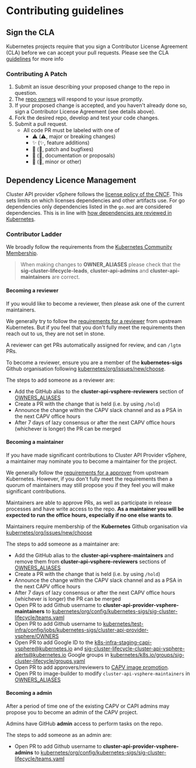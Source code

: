 # Contributing guidelines

## Sign the CLA

Kubernetes projects require that you sign a Contributor License Agreement (CLA) before we can accept your pull requests.  Please see the CLA [guidelines](https://git.k8s.io/community/CLA.md) for more info

### Contributing A Patch

1. Submit an issue describing your proposed change to the repo in question.
1. The [repo owners](OWNERS) will respond to your issue promptly.
1. If your proposed change is accepted, and you haven't already done so, sign a Contributor License Agreement (see details above).
1. Fork the desired repo, develop and test your code changes.
1. Submit a pull request.
    * All code PR must be labeled with one of
        * ⚠️ (:warning:, major or breaking changes)
        * ✨ (:sparkles:, feature additions)
        * 🐛 (:bug:, patch and bugfixes)
        * 📖 (:book:, documentation or proposals)
        * 🌱 (:seedling:, minor or other)

## Dependency Licence Management

Cluster API provider vSphere follows the [license policy of the CNCF](https://github.com/cncf/foundation/blob/main/allowed-third-party-license-policy.md). This sets limits on which
licenses dependencies and other artifacts use. For go dependencies only dependencies listed in the `go.mod` are considered dependencies. This is in line with [how dependencies are reviewed in Kubernetes](https://github.com/kubernetes/community/blob/master/contributors/devel/sig-architecture/vendor.md#reviewing-and-approving-dependency-changes).

### Contributor Ladder

We broadly follow the requirements from the [Kubernetes Community Membership](https://github.com/kubernetes/community/blob/master/community-membership.md).

> When making changes to **OWNER_ALIASES** please check that the **sig-cluster-lifecycle-leads**, **cluster-api-admins** and **cluster-api-maintainers** are correct.

#### Becoming a reviewer

If you would like to become a reviewer, then please ask one of the current maintainers.

We generally try to follow the [requirements for a reviewer](https://github.com/kubernetes/community/blob/master/community-membership.md#reviewer) from upstream Kubernetes. But if you feel that you don't fully meet the requirements then reach out to us, they are not set in stone.

A reviewer can get PRs automatically assigned for review, and can `/lgtm` PRs.

To become a reviewer, ensure you are a member of the **kubernetes-sigs** Github organisation
following [kubernetes/org/issues/new/choose](https://github.com/kubernetes/org/issues/new/choose).

The steps to add someone as a reviewer are:

* Add the GitHub alias to the **cluster-api-vsphere-reviewers** section of [OWNERS_ALIASES](https://github.com/kubernetes-sigs/cluster-api-provider-vsphere/blob/main/OWNERS_ALIASES)
* Create a PR with the change that is held (i.e. by using `/hold`)
* Announce the change within the CAPV slack channel and as a PSA in the next CAPV office hours
* After 7 days of lazy consensus or after the next CAPV office hours (whichever is longer) the PR can be merged

#### Becoming a maintainer

If you have made significant contributions to Cluster API Provider vSphere, a maintainer may nominate you to become a maintainer for the project.

We generally follow the [requirements for a approver](https://github.com/kubernetes/community/blob/master/community-membership.md#approver) from upstream Kubernetes. However, if you don't fully meet the requirements then a quorum of maintainers may still propose you if they feel you will make significant contributions.

Maintainers are able to approve PRs, as well as participate in release processes and have write access to the repo. **As a maintainer you will be expected to run the office hours, especially if no one else wants to**.

Maintainers require membership of the **Kubernetes** Github organisation via
[kubernetes/org/issues/new/choose](https://github.com/kubernetes/org/issues/new/choose)

The steps to add someone as a maintainer are:

* Add the GitHub alias to the **cluster-api-vsphere-maintainers** and remove them from **cluster-api-vsphere-reviewers** sections of [OWNERS_ALIASES](https://github.com/kubernetes-sigs/cluster-api-provider-vsphere/blob/main/OWNERS_ALIASES)
* Create a PR with the change that is held (i.e. by using `/hold`)
* Announce the change within the CAPV slack channel and as a PSA in the next CAPV office hours
* After 7 days of lazy consensus or after the next CAPV office hours (whichever is longer) the PR can be merged
* Open PR to add Github username to **cluster-api-provider-vsphere-maintainers**
to [kubernetes/org/config/kubernetes-sigs/sig-cluster-lifecycle/teams.yaml](https://github.com/kubernetes/org/blob/main/config/kubernetes-sigs/sig-cluster-lifecycle/teams.yaml)
* Open PR to add Github username to [kubernetes/test-infra/config/jobs/kubernetes-sigs/cluster-api-provider-vsphere/OWNERS](https://github.com/kubernetes/test-infra/blob/master/config/jobs/kubernetes-sigs/cluster-api-provider-vsphere/OWNERS)
* Open PR to add Google ID to the k8s-infra-staging-capi-vsphere@kubernetes.io and sig-cluster-lifecycle-cluster-api-vsphere-alerts@kubernetes.io Google groups in [kubernetes/k8s.io/groups/sig-cluster-lifecycle/groups.yaml](https://github.com/kubernetes/k8s.io/blob/main/groups/sig-cluster-lifecycle/groups.yaml)
* Open PR to add approvers/reviewers to [CAPV image promotion](https://github.com/kubernetes/k8s.io/blob/main/registry.k8s.io/images/k8s-staging-capi-vsphere/OWNERS).
* Open PR to image-builder to modify `cluster-api-vsphere-maintainers` in [OWNERS_ALIASES](https://github.com/kubernetes-sigs/image-builder/blob/main/OWNERS_ALIASES)

#### Becoming a admin

After a period of time one of the existing CAPV or CAPI admins may propose you to become an admin of the CAPV project.

Admins have GitHub **admin** access to perform tasks on the repo.

The steps to add someone as an admin are:

* Open PR to add Github username to **cluster-api-provider-vsphere-admins**
to [kubernetes/org/config/kubernetes-sigs/sig-cluster-lifecycle/teams.yaml](https://github.com/kubernetes/org/blob/main/config/kubernetes-sigs/sig-cluster-lifecycle/teams.yaml)
